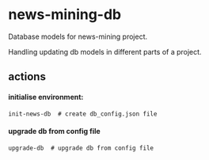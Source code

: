 # news-mining-db
Database models for news-mining project. 

Handling updating db models in different parts of a project.

## actions

#### initialise environment:
```init-news-db  # create db_config.json file```
#### upgrade db from config file
```upgrade-db  # upgrade db from config file```
